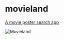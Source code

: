 # movieland
[A movie poster search app](https://movieland-online.netlify.app/)

![Movieland](https://user-images.githubusercontent.com/100053535/224246369-44b37f8f-c32d-4144-acf6-64c0474b258f.JPG)
